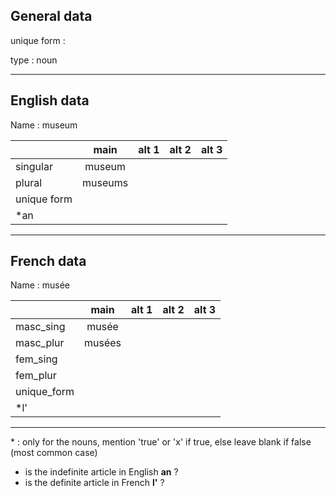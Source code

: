 ## General data

unique form :

type : noun

---

## English data

Name : museum

|             |  main   | alt 1 | alt 2 | alt 3 |
| :---------- | :-----: | :---: | :---: | ----- |
| singular    | museum  |       |       |       |
| plural      | museums |       |       |       |
| unique form |         |       |       |       |
| \*an        |         |       |       |       |

---

## French data

Name : musée

|             |  main  | alt 1 | alt 2 | alt 3 |
| :---------- | :----: | :---: | :---: | :---: |
| masc_sing   | musée  |       |       |       |
| masc_plur   | musées |       |       |       |
| fem_sing    |        |       |       |       |
| fem_plur    |        |       |       |       |
| unique_form |        |       |       |       |
| \*l'        |        |       |       |       |

---

\* : only for the nouns, mention 'true' or 'x' if true, else leave blank if false (most common case)

- is the indefinite article in English **an** ?
- is the definite article in French **l'** ?
